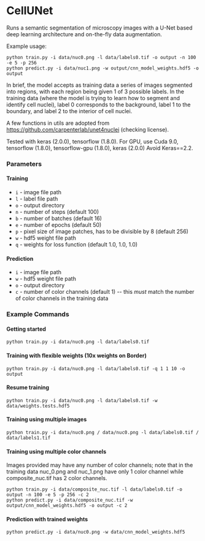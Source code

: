 # CellUNet

Runs a semantic segmentation of microscopy images with a U-Net based deep
learning architecture and on-the-fly data augmentation. 

Example usage:
```
python train.py -i data/nuc0.png -l data/labels0.tif -o output -n 100 -e 5 -p 256
python predict.py -i data/nuc1.png -w output/cnn_model_weights.hdf5 -o output
```

In brief, the model accepts as training data a series of images segmented into 
regions, with each region being given 1 of 3 possible labels. In the training
data (where the model is trying to learn how to segment and identify cell nuclei), 
label 0 corresponds to the background, label 1 to the boundary, and label 2 to 
the interior of cell nuclei. 

A few functions in utils are adopted from https://github.com/carpenterlab/unet4nuclei (checking license).  

Tested with keras (2.0.0), tensorflow (1.8.0).
For GPU, use Cuda 9.0, tensorflow (1.8.0), tensorflow-gpu (1.8.0), keras (2.0.0)
Avoid Keras==2.2.

### Parameters

#### Training

- `i` - image file path
- `l` - label file path
- `o` - output directory
- `n` - number of steps (default 100)
- `b` - number of batches (default 16)
- `e` - number of epochs (default 50)
- `p` - pixel size of image patches, has to be divisible by 8 (default 256)
- `w` - hdf5 weight file path
- `q` - weights for loss function (default 1.0, 1.0, 1.0)

#### Prediction

- `i` - image file path
- `w` - hdf5 weight file path 
- `o` - output directory
- `c` - number of color channels (default 1) -- this *must* match the number of color channels in the training data

### Example Commands


#### Getting started
```
python train.py -i data/nuc0.png -l data/labels0.tif
```

#### Training with flexible weights (10x weights on Border)
```
python train.py -i data/nuc0.png -l data/labels0.tif -q 1 1 10 -o output
```

#### Resume training
```
python train.py -i data/nuc0.png -l data/labels0.tif -w data/weights.tests.hdf5
```

#### Training using multiple images
```
python train.py -i data/nuc0.png / data/nuc0.png -l data/labels0.tif / data/labels1.tif
```

#### Training using multiple color channels
Images provided may have any number of color channels; note that in the training
data nuc_0.png and nuc_1.png have only 1 color channel while composite_nuc.tif has
2 color channels.
```
python train.py -i data/composite_nuc.tif -l data/labels0.tif -o output -n 100 -e 5 -p 256 -c 2
python predict.py -i data/composite_nuc.tif -w output/cnn_model_weights.hdf5 -o output -c 2
```

#### Prediction with trained weights
```
python predict.py -i data/nuc0.png -w data/cnn_model_weights.hdf5
```
